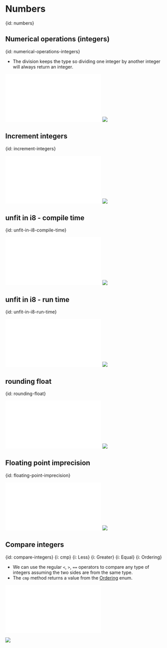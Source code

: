 # Numbers
{id: numbers}


## Numerical operations (integers)
{id: numerical-operations-integers}

* The division keeps the type so dividing one integer by another integer will always return an integer.

![](examples/numbers/calc.rs)
![](examples/numbers/calc.out)

## Increment integers
{id: increment-integers}

![](examples/numbers/increment.rs)
![](examples/numbers/increment.out)

## unfit in i8 - compile time
{id: unfit-in-i8-compile-time}

![](examples/numbers/small_integers_unfit_in_i8.rs)
![](examples/numbers/small_integers_unfit_in_i8.out)

## unfit in i8 - run time
{id: unfit-in-i8-run-time}

![](examples/numbers/increment_small_integers.rs)
![](examples/numbers/increment_small_integers.out)

## rounding float
{id: rounding-float}

![](examples/numbers/rounding_float.rs)
![](examples/numbers/rounding_float.out)

## Floating point imprecision
{id: floating-point-imprecision}

![](examples/numbers/floating_point_imprecision.rs)
![](examples/numbers/floating_point_imprecision.out)

## Compare integers
{id: compare-integers}
{i: cmp}
{i: Less}
{i: Greater}
{i: Equal}
{i: Ordering}

* We can use the regular `<`, `>`, `==` operators to compare any type of integers assuming the two sides are from the same type.
* The `cmp` method returns a value from the [Ordering](https://doc.rust-lang.org/std/cmp/enum.Ordering.html) enum.

![](examples/numbers/compare-integers/src/main.rs)

![](examples/numbers/compare-integers/out.out)

